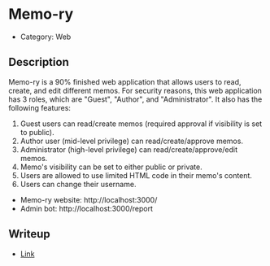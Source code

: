 # Memo-ry

- Category: Web

## Description

Memo-ry is a 90% finished web application that allows users to read, create, and edit different memos. For security reasons, this web application has 3 roles, which are "Guest", "Author", and "Administrator". It also has the following features:
1. Guest users can read/create memos (required approval if visibility is set to public).
2. Author user (mid-level privilege) can read/create/approve memos.
3. Administrator (high-level privilege) can read/create/approve/edit memos.
4. Memo's visibility can be set to either public or private.
5. Users are allowed to use limited HTML code in their memo's content.
6. Users can change their username.

- Memo-ry website: http://localhost:3000/
- Admin bot: http://localhost:3000/report

## Writeup

- [Link](https://siunam321.github.io/ctf/PUCTF-2025/web/Memo-ry)